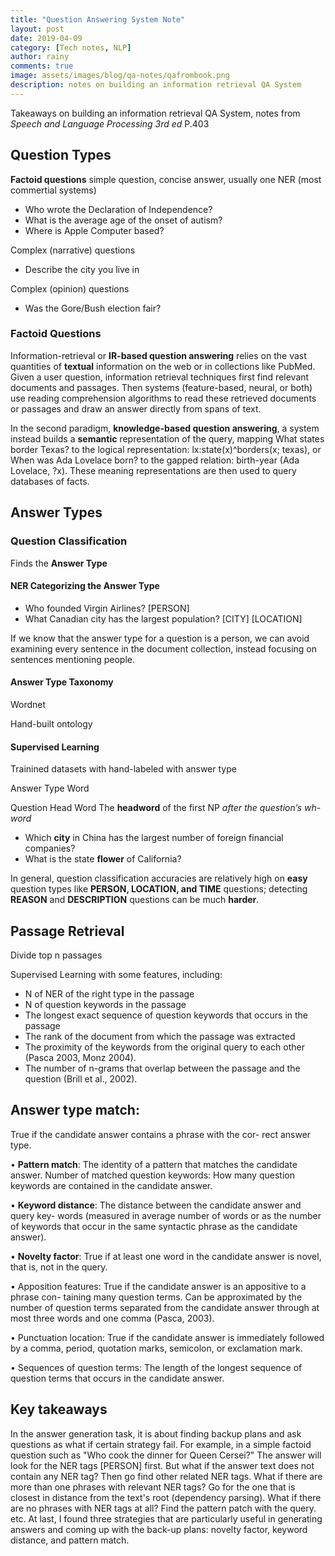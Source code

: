 ```yaml
---
title: "Question Answering System Note"
layout: post
date: 2019-04-09
category: [Tech notes, NLP]
author: rainy
comments: true
image: assets/images/blog/qa-notes/qafrombook.png
description: notes on building an information retrieval QA System
---
```



Takeaways on building an information retrieval QA System, notes from *Speech and Language Processing 3rd ed* P.403

## Question Types
**Factoid questions** simple question, concise answer, usually one NER (most commertial systems)
- Who wrote the Declaration of Independence? 
- What is the average age of the onset of autism? 
- Where is Apple Computer based? 

Complex (narrative) questions 
- Describe the city you live in

Complex (opinion) questions
- Was the Gore/Bush election fair?

### Factoid Questions
Information-retrieval or **IR-based question answering** relies on the vast
quantities of **textual** information on the web or in collections like PubMed. Given
a user question, information retrieval techniques first find relevant documents and
passages. Then systems (feature-based, neural, or both) use reading comprehension
algorithms to read these retrieved documents or passages and draw an answer
directly from spans of text.

In the second paradigm, **knowledge-based question answering**, a system instead
builds a **semantic** representation of the query, mapping What states border
Texas? to the logical representation: lx:state(x)^borders(x; texas), or When was
Ada Lovelace born? to the gapped relation: birth-year (Ada Lovelace, ?x).
These meaning representations are then used to query databases of facts.

## Answer Types
### Question Classification
Finds the **Answer Type**

#### NER Categorizing the Answer Type

- Who founded Virgin Airlines? [PERSON]
- What Canadian city has the largest population? [CITY] [LOCATION]

If we know that the answer type for a question is a person, we can avoid examining every sentence in the document collection, instead focusing on sentences mentioning people.

#### Answer Type Taxonomy
Wordnet

Hand-built ontology

#### Supervised Learning
Trainined datasets with hand-labeled with answer type

Answer Type Word

Question Head Word
The **headword** of the first NP *after the question’s wh-word*
- Which **city** in China has the largest number of foreign financial companies?
- What is the state **flower** of California?

In general, question classification accuracies are relatively high on **easy** question
types like **PERSON, LOCATION, and TIME** questions; detecting **REASON** and
**DESCRIPTION** questions can be much **harder**.

## Passage Retrieval
Divide top n passages

Supervised Learning with some features, including:
- N of NER of the right type in the passage
- N of question keywords in the passage
- The longest exact sequence of question keywords that occurs in the passage
- The rank of the document from which the passage was extracted
- The proximity of the keywords from the original query to each other (Pasca 2003,
Monz 2004).
- The number of n-grams that overlap between the passage and the question
(Brill et al., 2002).

## Answer type match:

True if the candidate answer contains a phrase with the cor- rect answer type.

• **Pattern match**: The identity of a pattern that matches the candidate answer. Number of matched question keywords: How many question keywords are contained in the candidate answer.

• **Keyword distance**: The distance between the candidate answer and query key- words (measured in average number of words or as the number of keywords that occur in the same syntactic phrase as the candidate answer).

• **Novelty factor**: True if at least one word in the candidate answer is novel, that is, not in the query.

• Apposition features: True if the candidate answer is an appositive to a phrase con- taining many question terms. Can be approximated by the number of question terms separated from the candidate answer through at most three words and one comma (Pasca, 2003).

• Punctuation location: True if the candidate answer is immediately followed by a comma, period, quotation marks, semicolon, or exclamation mark.

• Sequences of question terms: The length of the longest sequence of question terms that occurs in the candidate answer.

## Key takeaways
In the answer generation task, it is about finding backup plans and ask questions as what if certain strategy fail. For example, in a simple factoid question such as "Who cook the dinner for Queen Cersei?" The answer will look for the NER tags [PERSON] first. But what if the answer text does not contain any NER tag? Then go find other related NER tags. What if there are more than one phrases with relevant NER tags? Go for the one that is closest in distance from the text's root (dependency parsing). What if there are no phrases with NER tags at all? Find the pattern patch with the query. etc. At last, I found three strategies that are particularly useful in generating answers and coming up with the back-up plans: novelty factor, keyword distance, and pattern match.
